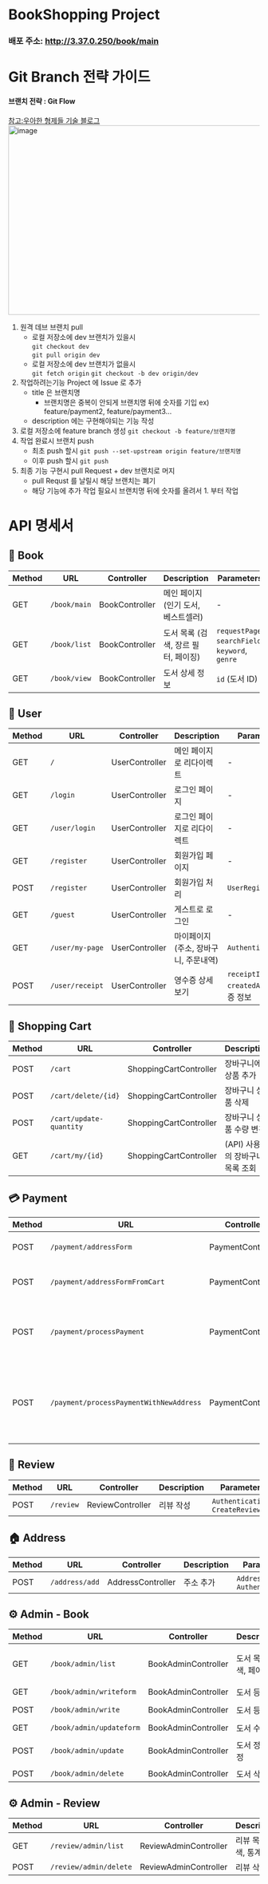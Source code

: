 # BookShopping Project
### 배포 주소: http://3.37.0.250/book/main  
# Git Branch 전략 가이드 
#### 브랜치 전략 : Git Flow
[참고:우아한 형제들 기술 블로그](https://techblog.woowahan.com/2553/) 
<img width="905" height="380" alt="image" src="https://github.com/user-attachments/assets/7992cb7d-87c2-427f-ac99-9e3596900621" />

 1. 원격 데브 브랜치 pull
    - 로컬 저장소에 dev 브랜치가 있을시  
      `git checkout dev`  
      `git pull origin dev`
    - 로컬 저장소에 dev 브랜치가 없을시  
      `git fetch origin`
      `git checkout -b dev origin/dev`
2. 작업하려는기능 Project 에 Issue 로 추가
   - title 은 브랜치명
     - 브랜치명은 중복이 안되게 브랜치명 뒤에 숫자를 기입 ex) feature/payment2, feature/payment3...
   - description 에는 구현해야되는 기능 작성
3. 로컬 저장소에 feature branch 생성
   `git checkout -b feature/브랜치명`
4. 작업 완료시 브랜치 push
   - 최초 push 할시
     `git push --set-upstream origin feature/브랜치명`
   - 이후 push 할시
     `git push`
5. 최종 기능 구현시 pull Request + dev 브랜치로 머지 
   - pull Requst 를 날릴시 해당 브랜치는 폐기
   - 해당 기능에 추가 작업 필요시 브랜치명 뒤에 숫자를 올려서 1. 부터 작업
  
# API 명세서

## 📖 Book

| Method | URL | Controller | Description | Parameters |
| --- | --- | --- | --- | --- |
| GET | `/book/main` | BookController | 메인 페이지 (인기 도서, 베스트셀러) | - |
| GET | `/book/list` | BookController | 도서 목록 (검색, 장르 필터, 페이징) | `requestPage`, `searchField`, `keyword`, `genre` |
| GET | `/book/view` | BookController | 도서 상세 정보 | `id` (도서 ID) |

## 👤 User

| Method | URL | Controller | Description | Parameters |
| --- | --- | --- | --- | --- |
| GET | `/` | UserController | 메인 페이지로 리다이렉트 | - |
| GET | `/login` | UserController | 로그인 페이지 | - |
| GET | `/user/login` | UserController | 로그인 페이지로 리다이렉트 | - |
| GET | `/register` | UserController | 회원가입 페이지 | - |
| POST | `/register` | UserController | 회원가입 처리 | `UserRegisterForm` |
| GET | `/guest` | UserController | 게스트로 로그인 | - |
| GET | `/user/my-page` | UserController | 마이페이지 (주소, 장바구니, 주문내역) | `Authentication` |
| POST | `/user/receipt` | UserController | 영수증 상세 보기 | `receiptId`, `createdAt`, 등 영수증 정보 |

## 🛒 Shopping Cart

| Method | URL | Controller | Description | Parameters |
| --- | --- | --- | --- | --- |
| POST | `/cart` | ShoppingCartController | 장바구니에 상품 추가 | `Authentication`, `ShoppingCart` |
| POST | `/cart/delete/{id}` | ShoppingCartController | 장바구니 상품 삭제 | `id` (장바구니 ID) |
| POST | `/cart/update-quantity` | ShoppingCartController | 장바구니 상품 수량 변경 | `id`, `quantity` |
| GET | `/cart/my/{id}` | ShoppingCartController | (API) 사용자의 장바구니 목록 조회 | `id` (사용자 ID) |

## 💳 Payment

| Method | URL | Controller | Description | Parameters |
| --- | --- | --- | --- | --- |
| POST | `/payment/addressForm` | PaymentController | 바로 구매 시, 주소 선택 폼 | `bookId`, `quantity`, `Authentication` |
| POST | `/payment/addressFormFromCart` | PaymentController | 장바구니 구매 시, 주소 선택 폼 | `cartIds`, `Authentication` |
| POST | `/payment/processPayment` | PaymentController | 기존 주소로 결제 처리 | `purchaseType`, `bookId`, `quantity`, `cartIds`, `addressId`, `Authentication` |
| POST | `/payment/processPaymentWithNewAddress` | PaymentController | 새 주소로 결제 처리 | `purchaseType`, `bookId`, `quantity`, `cartIds`, `province`, `city`, `street`, `zipcode`, `Authentication` |

## 📝 Review

| Method | URL | Controller | Description | Parameters |
| --- | --- | --- | --- | --- |
| POST | `/review` | ReviewController | 리뷰 작성 | `Authentication`, `CreateReviewDto` |

## 🏠 Address

| Method | URL | Controller | Description | Parameters |
| --- | --- | --- | --- | --- |
| POST | `/address/add` | AddressController | 주소 추가 | `Address`, `Authentication` |

## ⚙️ Admin - Book

| Method | URL | Controller | Description | Parameters |
| --- | --- | --- | --- | --- |
| GET | `/book/admin/list` | BookAdminController | 도서 목록 (검색, 페이징) | `searchField`, `keyword`, `showDeleted`, `page` |
| GET | `/book/admin/writeform` | BookAdminController | 도서 등록 폼 | - |
| POST | `/book/admin/write` | BookAdminController | 도서 등록 | `Book`, `imageFile` |
| GET | `/book/admin/updateform` | BookAdminController | 도서 수정 폼 | `id` (도서 ID) |
| POST | `/book/admin/update` | BookAdminController | 도서 정보 수정 | `Book`, `imageFile`, `originalImage` |
| POST | `/book/admin/delete` | BookAdminController | 도서 삭제 | `id` (도서 ID) |

## ⚙️ Admin - Review

| Method | URL | Controller | Description | Parameters |
| --- | --- | --- | --- | --- |
| GET | `/review/admin/list` | ReviewAdminController | 리뷰 목록 (검색, 통계) | `searchField`, `keyword` |
| POST | `/review/admin/delete` | ReviewAdminController | 리뷰 삭제 | `id` (리뷰 ID) |